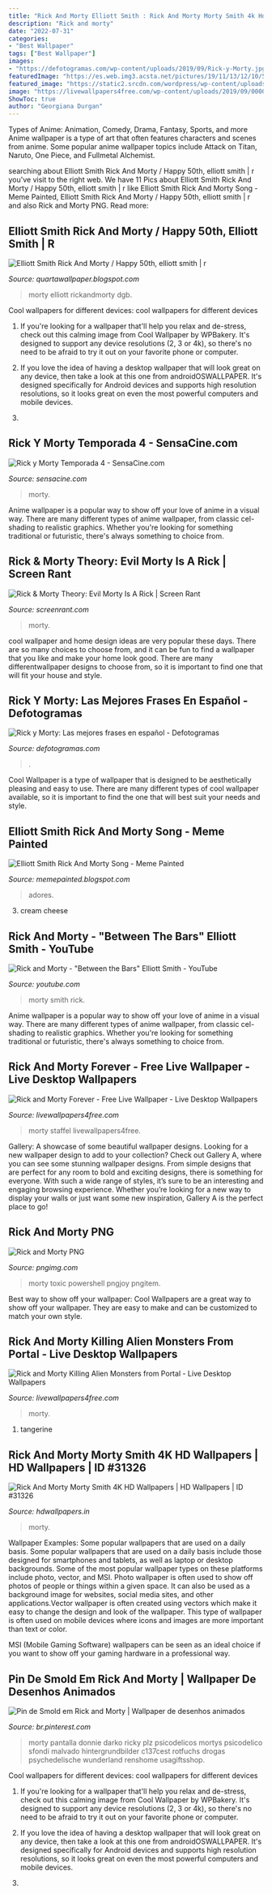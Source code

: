 ```yaml
---
title: "Rick And Morty Elliott Smith : Rick And Morty Morty Smith 4k Hd Wallpapers"
description: "Rick and morty"
date: "2022-07-31"
categories:
- "Best Wallpaper"
tags: ["Best Wallpaper"]
images:
- "https://defotogramas.com/wp-content/uploads/2019/09/Rick-y-Morty.jpg"
featuredImage: "https://es.web.img3.acsta.net/pictures/19/11/13/12/10/5841985.jpg"
featured_image: "https://static2.srcdn.com/wordpress/wp-content/uploads/2019/09/Rick-Morty-Evil-Morty-Theory-Rick-Mind-SR.jpg"
image: "https://livewallpapers4free.com/wp-content/uploads/2019/09/00000-29.jpg"
ShowToc: true
author: "Georgiana Durgan"
---
```



Types of Anime: Animation, Comedy, Drama, Fantasy, Sports, and more
Anime wallpaper is a type of art that often features characters and scenes from anime. Some popular anime wallpaper topics include Attack on Titan, Naruto, One Piece, and Fullmetal Alchemist.

	

		
searching about Elliott Smith Rick And Morty / Happy 50th, elliott smith | r you've visit to the right web. We have 11 Pics about Elliott Smith Rick And Morty / Happy 50th, elliott smith | r like Elliott Smith Rick And Morty Song - Meme Painted, Elliott Smith Rick And Morty / Happy 50th, elliott smith | r and also Rick and Morty PNG. Read more:
		
    
## Elliott Smith Rick And Morty / Happy 50th, Elliott Smith | R

<img loading=lazy src="https://lh6.googleusercontent.com/proxy/_kE8D4xo4xAd55yFXuRC4oYm-3YO0M5NpI0PqqbExy5R5jGoAnJgwbE3eXHC1njICnIf5lWjmUfgm-xt4q0HgJ0EJOXcZzmz7k8pHPlXioqqPEGt3r-U-YDpvQ=w1200-h630-p-k-no-nu" onerror="this.onerror=null;this.src='https://tse2.mm.bing.net/th?id=OIP.x6hqgeWAzkAoPCR-qoCYTQAAAA&amp;pid=15.1';" alt="Elliott Smith Rick And Morty / Happy 50th, elliott smith | r">

_Source: quartawallpaper.blogspot.com_

>morty elliott rickandmorty dgb. 

	

Cool wallpapers for different devices:
cool wallpapers for different devices 

1. If you're looking for a wallpaper that'll help you relax and de-stress, check out this calming image from Cool Wallpaper by WPBakery. It's designed to support any device resolutions (2, 3 or 4k), so there's no need to be afraid to try it out on your favorite phone or computer.

2. If you love the idea of having a desktop wallpaper that will look great on any device, then take a look at this one from androidOSWALLPAPER. It's designed specifically for Android devices and supports high resolution resolutions, so it looks great on even the most powerful computers and mobile devices.

3.

    
## Rick Y Morty Temporada 4 - SensaCine.com

<img loading=lazy src="https://es.web.img3.acsta.net/pictures/19/11/13/12/10/5841985.jpg" onerror="this.onerror=null;this.src='https://tse1.mm.bing.net/th?id=OIP.ueMJYc9g4j5MQadZOfQT2QHaJ4&amp;pid=15.1';" alt="Rick y Morty Temporada 4 - SensaCine.com">

_Source: sensacine.com_

>morty. 

	

Anime wallpaper is a popular way to show off your love of anime in a visual way. There are many different types of anime wallpaper, from classic cel-shading to realistic graphics. Whether you're looking for something traditional or futuristic, there's always something to choice from.

    
## Rick &amp; Morty Theory: Evil Morty Is A Rick | Screen Rant

<img loading=lazy src="https://static2.srcdn.com/wordpress/wp-content/uploads/2019/09/Rick-Morty-Evil-Morty-Theory-Rick-Mind-SR.jpg" onerror="this.onerror=null;this.src='https://tse3.mm.bing.net/th?id=OIP.HhlP60tmshxelPyRs3STzwHaDt&amp;pid=15.1';" alt="Rick &amp; Morty Theory: Evil Morty Is A Rick | Screen Rant">

_Source: screenrant.com_

>morty. 

	

cool wallpaper and home design ideas are very popular these days. There are so many choices to choose from, and it can be fun to find a wallpaper that you like and make your home look good. There are many differentwallpaper designs to choose from, so it is important to find one that will fit your house and style.

    
## Rick Y Morty: Las Mejores Frases En Español - Defotogramas

<img loading=lazy src="https://defotogramas.com/wp-content/uploads/2019/09/Rick-y-Morty.jpg" onerror="this.onerror=null;this.src='https://tse1.mm.bing.net/th?id=OIP.lRGAINtLVV0jBg7PWuIgrgHaEK&amp;pid=15.1';" alt="Rick y Morty: Las mejores frases en español - Defotogramas">

_Source: defotogramas.com_

>. 

	

Cool Wallpaper is a type of wallpaper that is designed to be aesthetically pleasing and easy to use. There are many different types of cool wallpaper available, so it is important to find the one that will best suit your needs and style.

    
## Elliott Smith Rick And Morty Song - Meme Painted

<img loading=lazy src="https://pbs.twimg.com/media/EYitPxZWAAAcTxn.jpg" onerror="this.onerror=null;this.src='https://tse3.mm.bing.net/th?id=OIP.a5OHZk5p_BSmhN2MKDwhFAHaEH&amp;pid=15.1';" alt="Elliott Smith Rick And Morty Song - Meme Painted">

_Source: memepainted.blogspot.com_

>adores. 

	

3. cream cheese 

    
## Rick And Morty - &quot;Between The Bars&quot; Elliott Smith - YouTube

<img loading=lazy src="https://i.ytimg.com/vi/tBXUhybi4Rk/hqdefault.jpg" onerror="this.onerror=null;this.src='https://tse2.mm.bing.net/th?id=OIP.OwoI6dLIjQFTbnn18uhbGQHaFj&amp;pid=15.1';" alt="Rick and Morty - &quot;Between the Bars&quot; Elliott Smith - YouTube">

_Source: youtube.com_

>morty smith rick. 

	

Anime wallpaper is a popular way to show off your love of anime in a visual way. There are many different types of anime wallpaper, from classic cel-shading to realistic graphics. Whether you're looking for something traditional or futuristic, there's always something to choice from.

    
## Rick And Morty Forever - Free Live Wallpaper - Live Desktop Wallpapers

<img loading=lazy src="https://livewallpapers4free.com/wp-content/uploads/2019/09/00000-29.jpg" onerror="this.onerror=null;this.src='https://tse3.mm.bing.net/th?id=OIP.M9bPDxpA_344QDwcOa-uRgHaEK&amp;pid=15.1';" alt="Rick and Morty Forever - Free Live Wallpaper - Live Desktop Wallpapers">

_Source: livewallpapers4free.com_

>morty staffel livewallpapers4free. 

	

Gallery: A showcase of some beautiful wallpaper designs.
Looking for a new wallpaper design to add to your collection? Check out Gallery A, where you can see some stunning wallpaper designs. From simple designs that are perfect for any room to bold and exciting designs, there is something for everyone. With such a wide range of styles, it’s sure to be an interesting and engaging browsing experience. Whether you’re looking for a new way to display your walls or just want some new inspiration, Gallery A is the perfect place to go!





	
	
    
## Rick And Morty PNG

<img loading=lazy src="https://pngimg.com/uploads/rick_morty/rick_morty_PNG25.png" onerror="this.onerror=null;this.src='https://tse3.mm.bing.net/th?id=OIP.F1Nygck-L5hEI24n-6qluQHaKI&amp;pid=15.1';" alt="Rick and Morty PNG">

_Source: pngimg.com_

>morty toxic powershell pngjoy pngitem. 

	

Best way to show off your wallpaper:
Cool Wallpapers are a great way to show off your wallpaper. They are easy to make and can be customized to match your own style.

    
## Rick And Morty Killing Alien Monsters From Portal - Live Desktop Wallpapers

<img loading=lazy src="https://livewallpapers4free.com/wp-content/uploads/2021/07/thumb-1.jpg" onerror="this.onerror=null;this.src='https://tse4.mm.bing.net/th?id=OIP.h2_1ng1ECVwLFwofnBlViwHaEL&amp;pid=15.1';" alt="Rick and Morty Killing Alien Monsters from Portal - Live Desktop Wallpapers">

_Source: livewallpapers4free.com_

>morty. 

	

1. tangerine 

    
## Rick And Morty Morty Smith 4K HD Wallpapers | HD Wallpapers | ID #31326

<img loading=lazy src="https://www.hdwallpapers.in/download/rick_and_morty_morty_smith_4k_hd-1600x900.jpg" onerror="this.onerror=null;this.src='https://tse1.mm.bing.net/th?id=OIP.xmlBfzQlMCNSXYLQgYE7BAHaEK&amp;pid=15.1';" alt="Rick And Morty Morty Smith 4K HD Wallpapers | HD Wallpapers | ID #31326">

_Source: hdwallpapers.in_

>morty. 

	

Wallpaper Examples: Some popular wallpapers that are used on a daily basis.
Some popular wallpapers that are used on a daily basis include those designed for smartphones and tablets, as well as laptop or desktop backgrounds. Some of the most popular wallpaper types on these platforms include photo, vector, and MSI. 
Photo wallpaper is often used to show off photos of people or things within a given space. It can also be used as a background image for websites, social media sites, and other applications.Vector wallpaper is often created using vectors which make it easy to change the design and look of the wallpaper. This type of wallpaper is often used on mobile devices where icons and images are more important than text or color. 

MSI (Mobile Gaming Software) wallpapers can be seen as an ideal choice if you want to show off your gaming hardware in a professional way.

    
## Pin De Smold Em Rick And Morty | Wallpaper De Desenhos Animados

<img loading=lazy src="https://i.pinimg.com/736x/fc/bd/a6/fcbda61f9920e0f984648407205c561e.jpg" onerror="this.onerror=null;this.src='https://tse1.mm.bing.net/th?id=OIP.awTvwbwWOhbbHglGTqoS3QHaKY&amp;pid=15.1';" alt="Pin de Smold em Rick and Morty | Wallpaper de desenhos animados">

_Source: br.pinterest.com_

>morty pantalla donnie darko ricky plz psicodelicos mortys psicodelico sfondi malvado hintergrundbilder c137cest rotfuchs drogas psychedelische wunderland renshome usagiftsshop. 

	

Cool wallpapers for different devices:
cool wallpapers for different devices 

1. If you're looking for a wallpaper that'll help you relax and de-stress, check out this calming image from Cool Wallpaper by WPBakery. It's designed to support any device resolutions (2, 3 or 4k), so there's no need to be afraid to try it out on your favorite phone or computer.

2. If you love the idea of having a desktop wallpaper that will look great on any device, then take a look at this one from androidOSWALLPAPER. It's designed specifically for Android devices and supports high resolution resolutions, so it looks great on even the most powerful computers and mobile devices.

3.

